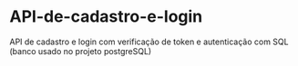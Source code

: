 # API-de-cadastro-e-login
API de cadastro e login com verificação de token e autenticação com SQL (banco usado no projeto postgreSQL) 
